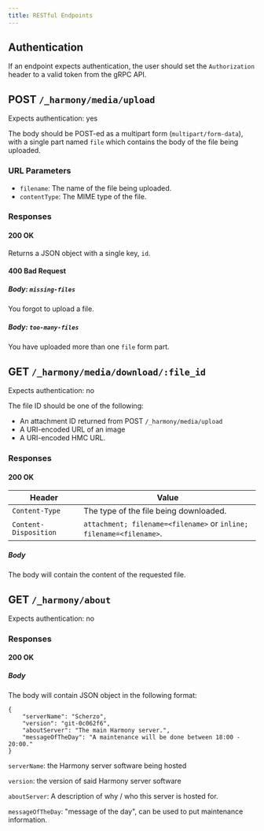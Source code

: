 ```yaml
---
title: RESTful Endpoints
---
```


## Authentication

If an endpoint expects authentication, the user should set the `Authorization` header to a valid token from the gRPC API.

## POST `/_harmony/media/upload`

Expects authentication: yes

The body should be POST-ed as a multipart form (`multipart/form-data`), with a single part named `file` which contains the body of the file being uploaded.

### URL Parameters

- `filename`: The name of the file being uploaded.
- `contentType`: The MIME type of the file.

### Responses

#### 200 OK

Returns a JSON object with a single key, `id`.

#### 400 Bad Request

##### Body: `missing-files`

You forgot to upload a file.

##### Body: `too-many-files`

You have uploaded more than one `file` form part.

## GET `/_harmony/media/download/:file_id`

Expects authentication: no

The file ID should be one of the following:

- An attachment ID returned from POST `/_harmony/media/upload`
- A URI-encoded URL of an image
- A URI-encoded HMC URL.

### Responses

#### 200 OK

| Header                | Value                                                               |
| --------------------- | ------------------------------------------------------------------- |
| `Content-Type`        | The type of the file being downloaded.                              |
| `Content-Disposition` | `attachment; filename=<filename>` or `inline; filename=<filename>`. |

##### Body

The body will contain the content of the requested file.

## GET `/_harmony/about`

Expects authentication: no

### Responses

#### 200 OK

##### Body

The body will contain JSON object in the following format:
```
{
    "serverName": "Scherzo",
    "version": "git-0c062f6",
    "aboutServer": "The main Harmony server.",
    "messageOfTheDay": "A maintenance will be done between 18:00 - 20:00."
}
```
`serverName`: the Harmony server software being hosted

`version`: the version of said Harmony server software

`aboutServer`: A description of why / who this server is hosted for.

`messageOfTheDay`: "message of the day", can be used to put maintenance information.